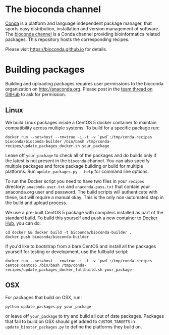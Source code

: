 # The bioconda channel

[Conda](http://anaconda.org) is a platform and language independent package manager, that sports easy distribution, installation and version management of software.
The [bioconda channel](https://anaconda.org/bioconda) is a Conda channel providing bioinformatics related packages.
This repository hosts the corresponding recipes.

Please visit https://bioconda.github.io for details.

# Building packages

Building and uploading packages requires user permissions to the bioconda
organization on http://anaconda.org. Please post in the
[team thread on GitHub](https://github.com/bioconda/recipes/issues/1) to ask for
permission.

## Linux

We build Linux packages inside a CentOS 5 docker container to maintain
compatibility across multiple systems. To build for a specific package run:

    docker run --net=host --rm=true -i -t -v `pwd`:/tmp/conda-recipes bioconda/bioconda-builder /bin/bash /tmp/conda-recipes/update_packages_docker.sh your_package

Leave off `your_package` to check all of the packages and do builds only if the
latest is not present in the `bioconda` channel. You can also specify multiple
packages and force package building or build for multiple platforms. Run
`update_packages.py --help` for command line options.

To run the Docker script you need to have two files in your `recipes` directory:
`anaconda-user.txt` and `anaconda-pass.txt` that contain your anaconda.org user
and password. The build scripts will authenticate with these, but will require a
manual okay. This is the only non-automated step in the build and upload process.

We use a pre-built CentOS 5 package with compilers installed as part of the
standard build. To build this yourself and push a new container to
[Docker Hub](https://hub.docker.com/r/bioconda), you can do:

    cd docker && docker build -t bicoonda/bioconda-builder .
    docker push bioconda/bioconda-builder

If you'd like to bootstrap from a bare CentOS and install all
the packages yourself for testing or development, use the fullbuild script:

    docker run --net=host --rm=true -i -t -v `pwd`:/tmp/conda-recipes centos:centos5 /bin/bash /tmp/conda-recipes/update_packages_docker_fullbuild.sh your_package

## OSX

For packages that build on OSX, run:

    python update_packages.py your_package

or leave off `your_package` to try and build all out of date packages. Packages
that fail to build on OSX should get added to `CUSTOM_TARGETS` in
`update_binstar_packages.py` to define the platforms they build on.

